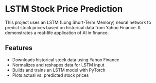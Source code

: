 # LSTM Stock Price Prediction

This project uses an LSTM (Long Short-Term Memory) neural network to predict stock prices based on historical data from Yahoo Finance. It demonstrates a real-life application of AI in finance.

## Features

- Downloads historical stock data using Yahoo Finance
- Normalizes and reshapes data for LSTM input
- Builds and trains an LSTM model with PyTorch
- Plots actual vs. predicted stock prices

